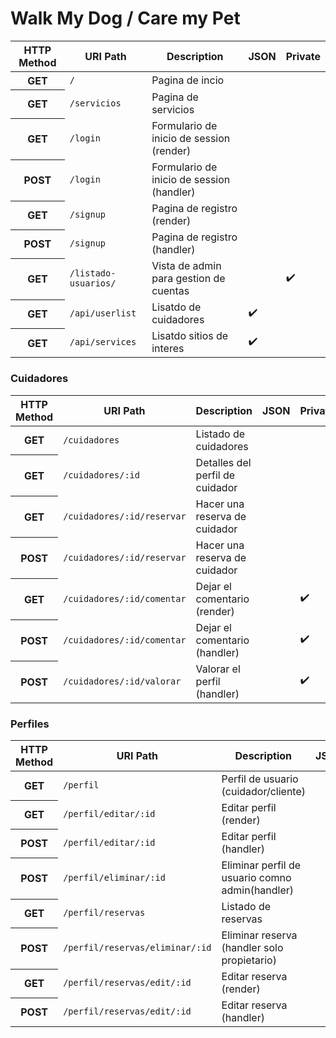 <h1>Walk My Dog  / Care my Pet</h1>

<table>
  <thead>
    <tr>
      <th>HTTP Method</th>
      <th>URI Path</th>
      <th>Description</th>
      <th>JSON</th>
      <th>Private</th>
    </tr>
  </thead>

    
  <tbody>
     <tr>
      <th>GET</th>
      <td><code>/</code></td>
      <td>Pagina de incio</td>
      <td></td>
      <td></td>
    </tr>
    <tr>
      <th>GET</th>
      <td><code>/servicios</code></td>
      <td>Pagina de servicios</td>
      <td></td>
      <td></td>
    </tr>
     <tr>
      <th>GET</th>
      <td><code>/login</code></td>
      <td>Formulario de inicio de session (render)</td>
      <td></td>
      <td></td>
    </tr>
     <tr>
      <th>POST</th>
      <td><code>/login</code></td>
      <td>Formulario de inicio de session (handler)</td>
      <td></td>
      <td></td>
    </tr>
    <tr>
      <th>GET</th>
      <td><code>/signup</code></td>
      <td>Pagina de registro (render)</td>
      <td></td>
      <td></td>
    </tr>
    <tr>
      <th>POST</th>
      <td><code>/signup</code></td>
      <td>Pagina de registro (handler)</td>
      <td></td>
      <td></td>
    </tr>
    <tr>
      <th>GET</th>
      <td><code>/listado-usuarios/</code></td>
      <td>Vista de admin para gestion de cuentas</td>
      <td></td>
      <td>✔️</td>
    </tr>
    <tr>
      <th>GET</th>
      <td><code>/api/userlist</code></td>
      <td>Lisatdo de cuidadores</td>
      <td>✔️</td>
      <td></td>
    </tr>
    <tr>
      <th>GET</th>
      <td><code>/api/services</code></td>
      <td>Lisatdo sitios de interes</td>
      <td>✔️</td>
      <td></td>
    </tr>
 </tbody>
</table>



<h3>Cuidadores</h3>
<table>
  <thead>
    <tr>
      <th>HTTP Method</th>
      <th>URI Path</th>
      <th>Description</th>
      <th>JSON</th>
      <th>Private</th>
   </tr>
  </thead>
  <tbody>
     <tr>
      <th>GET</th>
      <td><code>/cuidadores</code></td>
      <td>Listado de cuidadores</td>
      <td></td>
      <td></td>
    </tr>
    <tr>
      <th>GET</th>
      <td><code>/cuidadores/:id</code></td>
      <td>Detalles del perfil de cuidador</td>
      <td></td>
      <td></td>
    </tr>
    <tr>
    <th>GET</th>
      <td><code>/cuidadores/:id/reservar</code></td>
      <td>Hacer una reserva de cuidador</td>
      <td></td>
      <td></td>
    </tr>
    <tr>
    <th>POST</th>
      <td><code>/cuidadores/:id/reservar</code></td>
      <td>Hacer una reserva de cuidador</td>
      <td></td>
      <td></td>
    </tr>
    <tr>
    <th>GET</th>
      <td><code>/cuidadores/:id/comentar</code></td>
      <td>Dejar el comentario (render)</td>
      <td></td>
      <td>✔️</td>
    </tr>
    <tr>
    <th>POST</th>
      <td><code>/cuidadores/:id/comentar</code></td>
      <td>Dejar el comentario (handler)</td>
      <td></td>
      <td>✔️</td>
    </tr>
        <tr>
    <th>POST</th>
      <td><code>/cuidadores/:id/valorar</code></td>
      <td>Valorar el perfil (handler)</td>
      <td></td>
      <td>✔️</td>
    </tr>
     </tbody>
</table>




<h3>Perfiles</h3>

<table>
  <thead>
    <tr>
      <th>HTTP Method</th>
      <th>URI Path</th>
      <th>Description</th>
      <th>JSON</th>
      <th>Private</th>
   </tr>
  </thead>

  <tbody>
    <tr>
      <th>GET</th>
      <td><code>/perfil</code></td>
      <td>Perfil de usuario (cuidador/cliente)</td>
      <td></td>
      <td>✔️</td>
    </tr>
    <tr>
      <th>GET</th>
      <td><code>/perfil/editar/:id</code></td>
      <td>Editar perfil (render)</td>
      <td></td>
      <td>✔️</td>
    </tr>
    <tr>
      <th>POST</th>
      <td><code>/perfil/editar/:id</code></td>
      <td>Editar perfil (handler)</td>
      <td></td>
      <td>✔️</td>
    </tr>
    <tr>
      <th>POST</th>
      <td><code>/perfil/eliminar/:id</code></td>
      <td>Eliminar perfil de usuario comno admin(handler)</td>
      <td></td>
      <td>✔️</td>
    </tr>
    <tr>
      <th>GET</th>
      <td><code>/perfil/reservas</code></td>
      <td>Listado de reservas</td>
      <td></td>
      <td>✔️</td>
    </tr>
    <tr>
      <th>POST</th>
      <td><code>/perfil/reservas/eliminar/:id</code></td>
      <td>Eliminar reserva (handler solo propietario)</td>
      <td></td>
      <td>✔️</td>
    </tr>
    <tr>
      <th>GET</th>
      <td><code>/perfil/reservas/edit/:id</code></td>
      <td>Editar reserva (render)</td>
      <td></td>
      <td>✔️</td>
    </tr>
    <tr>
      <th>POST</th>
      <td><code>/perfil/reservas/edit/:id</code></td>
      <td>Editar reserva (handler)</td>
      <td></td>
      <td>✔️</td>
    </tr>
  </tbody>
</table>
